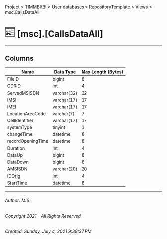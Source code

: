 #### 

[Project](../../../../index.md) > [TIMMBI\\BI](../../../index.md) > [User databases](../../index.md) > [RepositoryTemplate](../index.md) > [Views](Views.md) > msc.CallsDataAll

# ![Views](../../../../Images/View32.png) [msc].[CallsDataAll]

---

## <a name="#columns"></a>Columns

| Name | Data Type | Max Length (Bytes) |
|---|---|---|
| FileID | bigint | 8 |
| CDRID | int | 4 |
| ServedMSISDN | varchar(32) | 32 |
| IMSI | varchar(17) | 17 |
| IMEI | varchar(17) | 17 |
| LocationAreaCode | varchar(7) | 7 |
| CellIdentifier | varchar(17) | 17 |
| systemType | tinyint | 1 |
| changeTime | datetime | 8 |
| recordOpeningTime | datetime | 8 |
| Duration | int | 4 |
| DataUp | bigint | 8 |
| DataDown | bigint | 8 |
| AMSISDN | varchar(20) | 20 |
| IDOrig | int | 4 |
| StartTime | datetime | 8 |


---

###### Author:  MIS

###### Copyright 2021 - All Rights Reserved

###### Created: Sunday, July 4, 2021 9:38:37 PM

